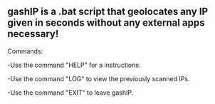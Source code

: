 ## gashIP is a .bat script that geolocates any IP given in seconds without any external apps necessary!
Commands:

-Use the command "HELP" for a instructions.

-Use the command "LOG" to view the previously scanned IPs.

-Use the command "EXIT" to leave gashIP.
